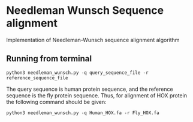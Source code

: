 # Needleman Wunsch Sequence alignment #

Implementation of Needleman-Wunsch sequence alignment algorithm


## Running from terminal ##

` python3 needleman_wunsch.py -q query_sequence_file -r reference_sequence_file `

The query sequence is human protein sequence, and the reference sequence is the fly protein sequence. Thus, for alignment of HOX protein the following command should be given:

` python3 needleman_wunsch.py -q Human_HOX.fa -r Fly_HOX.fa `
